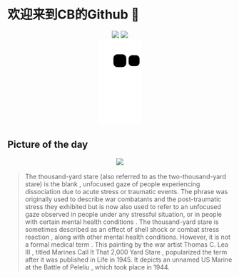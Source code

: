 
# 欢迎来到CB的Github 👋

<div align="center">
  <img height="137px" src="https://github-readme-stats.vercel.app/api?username=SuperCB&show_icons=true&theme=radical" />
  <img height="137px" src="https://github-readme-stats.vercel.app/api/top-langs/?username=SuperCB&hide_title=true&hide_border=true&layout=compact&langs_count=6&text_color=000&icon_color=fff" />
</div>


<div align="center">
    <img src="./contribution-snake/github-contribution-grid-snake.svg" />
</div>



## Picture of the day
<div align="center">
  <img width=400px src="https://upload.wikimedia.org/wikipedia/commons/thumb/6/62/Thomas_C._Lea_III_-_That_Two-Thousand_Yard_Stare_-_Original.jpg/500px-Thomas_C._Lea_III_-_That_Two-Thousand_Yard_Stare_-_Original.jpg" />
</div>

>The  thousand-yard stare  (also referred to as the two-thousand-yard stare) is the  blank , unfocused gaze of people experiencing  dissociation  due to acute stress or traumatic events. The phrase was originally used to describe war  combatants  and the  post-traumatic stress  they exhibited but is now also used to refer to an unfocused gaze observed in people under any stressful situation, or in people with certain  mental health conditions . The thousand-yard stare is sometimes described as an effect of  shell shock  or  combat stress reaction , along with other mental health conditions. However, it is not a formal  medical term . This painting by the  war artist   Thomas C. Lea III , titled  Marines Call It That 2,000 Yard Stare , popularized the term after it was published in   Life  in 1945. It depicts an unnamed  US Marine  at the  Battle of Peleliu , which took place in 1944.


